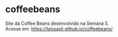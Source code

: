 # coffeebeans
Site da Coffee Beans desenvolvido na Semana  5.
<br>Acesse  em: https://taissasli.github.io/coffeebeans/
